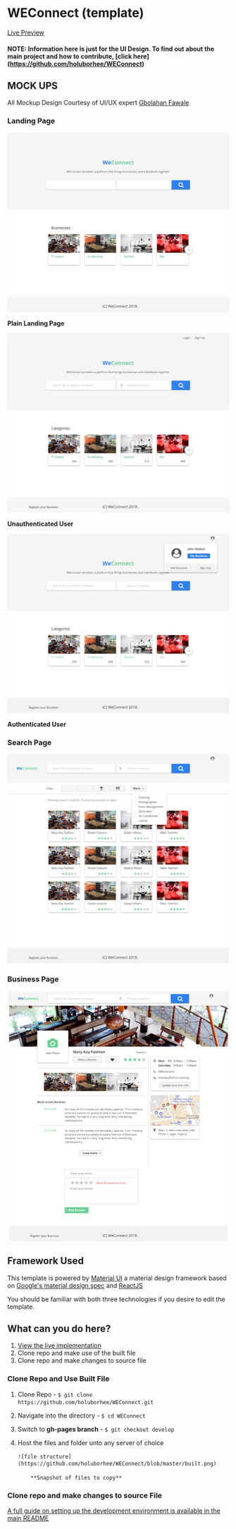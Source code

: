 # WEConnect (template)

[Live Preview](https://holuborhee.github.io/WEConnect/)

#### NOTE: Information here is just for the UI Design. To find out about the main project and how to contribute, [click here] (https://github.com/holuborhee/WEConnect)

## MOCK UPS 

All Mockup Design Courtesy  of UI/UX expert [Gbolahan Fawale](https://twitter.com/GbMillz)

### Landing Page

![landing page](https://github.com/holuborhee/WEConnect/blob/master/mockups/landing.jpg)

**Plain Landing Page**

![landing page unauthenticated](https://github.com/holuborhee/WEConnect/blob/master/mockups/landing2.jpg)

**Unauthenticated User**

![landing page authenticated](https://github.com/holuborhee/WEConnect/blob/master/mockups/landing_auth.jpg)

**Authenticated User**


### Search Page

![search page](https://github.com/holuborhee/WEConnect/blob/master/mockups/search.png)

### Business Page

![business page](https://github.com/holuborhee/WEConnect/blob/master/mockups/business.png)

## Framework Used

This template is powered by [Material UI](http://www.material-ui.com) a material design framework based on [Google's material design spec](https://material.io/guidelines/material-design/introduction.html) and [ReactJS](https://reactjs.org/)

You should be familiar with both three technologies if you desire to edit the template.


## What can you do here?

1. [View the live implementation](https://holuborhee.github.io/WEConnect/)
2. Clone repo and make use of the built file
3. Clone repo and make changes to source file


### Clone Repo and Use Built File

1.  Clone Repo - ```$ git clone https://github.com/holuborhee/WEConnect.git  ```

2. Navigate into the directory - ```$ cd WEConnect```

3.  Switch to **gh-pages branch** - ```$ git checkout develop```

4. Host the files and folder unto any server of choice
    
       ![file structure](https://github.com/holuborhee/WEConnect/blob/master/built.png)
      
           **Snapshot of files to copy**


### Clone repo and make changes to source File

[A full guide on setting up the development environment is available in the main README](https://github.com/holuborhee/WEConnect)


